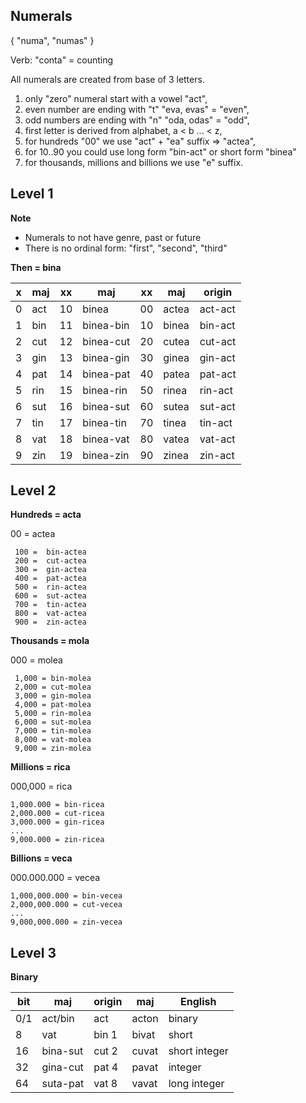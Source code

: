 ## Numerals 

{ "numa", "numas" }

Verb: "conta" = counting

All numerals are created from base of 3 letters.


1. only "zero" numeral start with a vowel "act",
1. even number are ending with "t"  "eva, evas" = "even",
1. odd numbers are ending with "n"  "oda, odas" = "odd",
1. first letter is derived from alphabet, a < b ... < z,
1. for hundreds "00" we use "act" + "ea" suffix => "actea",
1. for 10..90 you could use long form "bin-act" or short form  "binea"
1. for thousands, millions and billions we use "e" suffix.

## Level 1

**Note** 

* Numerals to not have genre, past or future
* There is no ordinal form: "first", "second", "third"

**Then = bina**

x | maj  | xx | maj        | xx | maj   | origin  |
--|------|----|------------|----|-------|---------|
0 | act  | 10 | binea      | 00 | actea | act-act |
1 | bin  | 11 | binea-bin  | 10 | binea | bin-act |
2 | cut  | 12 | binea-cut  | 20 | cutea | cut-act |
3 | gin  | 13 | binea-gin  | 30 | ginea | gin-act |
4 | pat  | 14 | binea-pat  | 40 | patea | pat-act |
5 | rin  | 15 | binea-rin  | 50 | rinea | rin-act |
6 | sut  | 16 | binea-sut  | 60 | sutea | sut-act |
7 | tin  | 17 | binea-tin  | 70 | tinea | tin-act |
8 | vat  | 18 | binea-vat  | 80 | vatea | vat-act |
9 | zin  | 19 | binea-zin  | 90 | zinea | zin-act |


## Level 2

**Hundreds = acta**

00 =  actea

```
 100 =  bin-actea
 200 =  cut-actea
 300 =  gin-actea
 400 =  pat-actea
 500 =  rin-actea
 600 =  sut-actea
 700 =  tin-actea
 800 =  vat-actea
 900 =  zin-actea
```

**Thousands = mola**

000 = molea

``` 
 1,000 = bin-molea
 2,000 = cut-molea
 3,000 = gin-molea
 4,000 = pat-molea
 5,000 = rin-molea
 6,000 = sut-molea
 7,000 = tin-molea
 8,000 = vat-molea
 9,000 = zin-molea
```

**Millions  = rica**

000,000 = rica

```
1,000.000 = bin-ricea
2,000.000 = cut-ricea
3,000.000 = gin-ricea
...
9,000.000 = zin-ricea
```

**Billions = veca**

000.000.000   = vecea

```
1,000,000.000 = bin-vecea
2,000,000.000 = cut-vecea
...
9,000,000.000 = zin-vecea
```

## Level 3

**Binary**

bit | maj      |origin|maj    | English
----|----------|------|-------|----------------
0/1 | act/bin  |act   |acton  | binary
8   | vat      |bin 1 |bivat  | short
16  | bina-sut |cut 2 |cuvat  | short integer
32  | gina-cut |pat 4 |pavat  | integer
64  | suta-pat |vat 8 |vavat  | long integer

